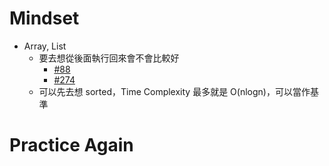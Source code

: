 # Mindset
- Array, List
    - 要去想從後面執行回來會不會比較好
        - [#88](88.merge-sorted-array.java)
        - [#274](274.h-index.java)
    - 可以先去想 sorted，Time Complexity 最多就是 O(nlogn)，可以當作基準

# Practice Again